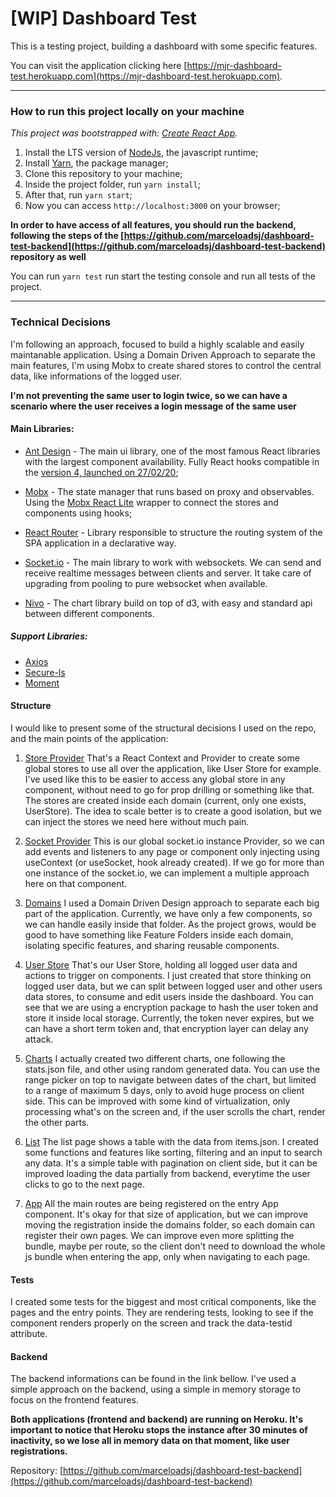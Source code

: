 # [WIP] Dashboard Test

This is a testing project, building a dashboard with some specific features.

You can visit the application clicking here [https://mjr-dashboard-test.herokuapp.com](https://mjr-dashboard-test.herokuapp.com).

---

### How to run this project locally on your machine

_This project was bootstrapped with: [Create React App](https://github.com/facebook/create-react-app)._

1. Install the LTS version of [NodeJs](https://nodejs.org/en/), the javascript runtime;
2. Install [Yarn](https://yarnpkg.com/), the package manager;
3. Clone this repository to your machine;
4. Inside the project folder, run `yarn install`;
5. After that, run `yarn start`;
6. Now you can access `http://localhost:3000` on your browser;

**In order to have access of all features, you should run the backend, following the steps of the [https://github.com/marceloadsj/dashboard-test-backend](https://github.com/marceloadsj/dashboard-test-backend) repository as well**

You can run `yarn test` run start the testing console and run all tests of the project.

---

### Technical Decisions

I'm following an approach, focused to build a highly scalable and easily maintanable application. Using a Domain Driven Approach to separate the main features, I'm using Mobx to create shared stores to control the central data, like informations of the logged user.

**I'm not preventing the same user to login twice, so we can have a scenario where the user receives a login message of the same user**

#### Main Libraries:

- [Ant Design](https://ant.design/) - The main ui library, one of the most famous React libraries with the largest component availability. Fully React hooks compatible in the [version 4, launched on 27/02/20](https://github.com/ant-design/ant-design/releases/tag/4.0.0);

- [Mobx](https://mobx.js.org/) - The state manager that runs based on proxy and observables. Using the [Mobx React Lite](https://github.com/mobxjs/mobx-react-lite) wrapper to connect the stores and components using hooks;

- [React Router](https://reacttraining.com/react-router) - Library responsible to structure the routing system of the SPA application in a declarative way.

- [Socket.io](https://socket.io/) - The main library to work with websockets. We can send and receive realtime messages between clients and server. It take care of upgrading from pooling to pure websocket when available.

- [Nivo](https://nivo.rocks/) - The chart library build on top of d3, with easy and standard api between different components.

##### Support Libraries:

- [Axios](https://github.com/axios/axios)
- [Secure-ls](https://softvar.github.io/secure-ls)
- [Moment](https://momentjs.com/)

#### Structure

I would like to present some of the structural decisions I used on the repo, and the main points of the application:

1. [Store Provider](https://github.com/marceloadsj/dashboard-test/blob/master/src/contexts/StoreProvider.js)
   That's a React Context and Provider to create some global stores to use all over the application, like User Store for example.
   I've used like this to be easier to access any global store in any component, without need to go for prop drilling or something like that. The stores are created inside each domain (current, only one exists, UserStore). The idea to scale better is to create a good isolation, but we can inject the stores we need here without much pain.

2. [Socket Provider](https://github.com/marceloadsj/dashboard-test/blob/master/src/contexts/SocketProvider.js)
   This is our global socket.io instance Provider, so we can add events and listeners to any page or component only injecting using useContext (or useSocket, hook already created). If we go for more than one instance of the socket.io, we can implement a multiple approach here on that component.

3. [Domains](https://github.com/marceloadsj/dashboard-test/tree/master/src/domains)
   I used a Domain Driven Design approach to separate each big part of the application. Currently, we have only a few components, so we can handle easily inside that folder.
   As the project grows, would be good to have something like Feature Folders inside each domain, isolating specific features, and sharing reusable components.

4. [User Store](https://github.com/marceloadsj/dashboard-test/blob/master/src/domains/user/useUserStore.js)
   That's our User Store, holding all logged user data and actions to trigger on components. I just created that store thinking on logged user data, but we can split between logged user and other users data stores, to consume and edit users inside the dashboard. You can see that we are using a encryption package to hash the user token and store it inside local storage. Currently, the token never expires, but we can have a short term token and, that encryption layer can delay any attack.

5. [Charts](https://github.com/marceloadsj/dashboard-test/blob/master/src/domains/dashboard/ChartPage.js)
   I actually created two different charts, one following the stats.json file, and other using random generated data. You can use the range picker on top to navigate between dates of the chart, but limited to a range of maximum 5 days, only to avoid huge process on client side. This can be improved with some kind of virtualization, only processing what's on the screen and, if the user scrolls the chart, render the other parts.

6. [List](https://github.com/marceloadsj/dashboard-test/blob/master/src/domains/dashboard/ListPage.js)
   The list page shows a table with the data from items.json. I created some functions and features like sorting, filtering and an input to search any data. It's a simple table with pagination on client side, but it can be improved loading the data partially from backend, everytime the user clicks to go to the next page.

7. [App](https://github.com/marceloadsj/dashboard-test/blob/master/src/App.js)
   All the main routes are being registered on the entry App component. It's okay for that size of application, but we can improve moving the registration inside the domains folder, so each domain can register their own pages. We can improve even more splitting the bundle, maybe per route, so the client don't need to download the whole js bundle when entering the app, only when navigating to each page.

#### Tests

I created some tests for the biggest and most critical components, like the pages and the entry points. They are rendering tests, looking to see if the component renders properly on the screen and track the data-testid attribute.

#### Backend

The backend informations can be found in the link bellow. I've used a simple approach on the backend, using a simple in memory storage to focus on the frontend features.

**Both applications (frontend and backend) are running on Heroku. It's important to notice that Heroku stops the instance after 30 minutes of inactivity, so we lose all in memory data on that moment, like user registrations.**

Repository:
[https://github.com/marceloadsj/dashboard-test-backend](https://github.com/marceloadsj/dashboard-test-backend)
